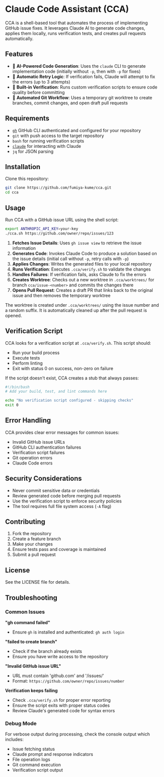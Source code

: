 # Claude Code Assistant (CCA)

CCA is a shell-based tool that automates the process of implementing GitHub issue fixes. It leverages Claude AI to generate code changes, applies them locally, runs verification tests, and creates pull requests automatically.

## Features

- 🤖 **AI-Powered Code Generation**: Uses the `claude` CLI to generate implementation code (initially without `-p`, then with `-p` for fixes)
- 🔄 **Automatic Retry Logic**: If verification fails, Claude will attempt to fix the errors (up to 3 attempts)
- 🧪 **Built-in Verification**: Runs custom verification scripts to ensure code quality before committing
- 🌿 **Automated Git Workflow**: Uses a temporary git worktree to create branches, commit changes, and open draft pull requests

## Requirements

- [`gh`](https://cli.github.com/) GitHub CLI authenticated and configured for your repository
- `git` with push access to the target repository
- `bash` for running verification scripts
- [`claude`](https://github.com/anthropics/anthropic-cli) for interacting with Claude
- `jq` for JSON parsing

## Installation

Clone this repository:

```bash
git clone https://github.com/fumiya-kume/cca.git
cd cca
```

## Usage

Run CCA with a GitHub issue URL using the shell script:

```bash
export ANTHROPIC_API_KEY=your-key
./cca.sh https://github.com/owner/repo/issues/123
```


1. **Fetches Issue Details**: Uses `gh issue view` to retrieve the issue information
2. **Generates Code**: Invokes Claude Code to produce a solution based on the issue details (initial call without `-p`, retry calls with `-p`)
3. **Applies Changes**: Writes the generated files to your local repository
4. **Runs Verification**: Executes `.cca/verify.sh` to validate the changes
5. **Handles Failures**: If verification fails, asks Claude to fix the errors
6. **Creates Worktree**: Checks out a new worktree in `.cca/worktrees/` for branch `cca/issue-<number>` and commits the changes there
7. **Opens Pull Request**: Creates a draft PR that links back to the original issue and then removes the temporary worktree

The worktree is created under `.cca/worktrees/` using the issue number and a random suffix. It is automatically cleaned up after the pull request is opened.

## Verification Script

CCA looks for a verification script at `.cca/verify.sh`. This script should:

- Run your build process
- Execute tests
- Perform linting
- Exit with status 0 on success, non-zero on failure

If the script doesn't exist, CCA creates a stub that always passes:

```bash
#!/bin/bash
# Add your build, test, and lint commands here

echo "No verification script configured - skipping checks"
exit 0
```

## Error Handling

CCA provides clear error messages for common issues:

- Invalid GitHub issue URLs
- GitHub CLI authentication failures
- Verification script failures
- Git operation errors
- Claude Code errors

## Security Considerations

- Never commit sensitive data or credentials
- Review generated code before merging pull requests
- Use the verification script to enforce security policies
- The tool requires full file system access (`-A` flag)

## Contributing

1. Fork the repository
2. Create a feature branch
3. Make your changes
4. Ensure tests pass and coverage is maintained
5. Submit a pull request

## License

See the LICENSE file for details.

## Troubleshooting

### Common Issues

**"gh command failed"**
- Ensure `gh` is installed and authenticated: `gh auth login`

**"failed to create branch"**
- Check if the branch already exists
- Ensure you have write access to the repository

**"Invalid GitHub issue URL"**
- URL must contain 'github.com' and '/issues/'
- Format: `https://github.com/owner/repo/issues/number`

**Verification keeps failing**
- Check `.cca/verify.sh` for proper error reporting
- Ensure the script exits with proper status codes
- Review Claude's generated code for syntax errors

### Debug Mode

For verbose output during processing, check the console output which includes:
- Issue fetching status
- Claude prompt and response indicators
- File operation logs
- Git command execution
- Verification script output
